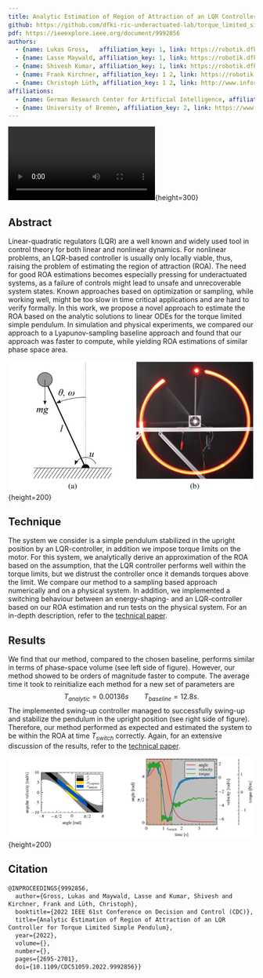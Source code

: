 ```yaml
---
title: Analytic Estimation of Region of Attraction of an LQR Controller for Torque Limited Simple Pendulum
github: https://github.com/dfki-ric-underactuated-lab/torque_limited_simple_pendulum/tree/master/software/python/simple_pendulum/controllers/lqr/analytic_roa_estimation
pdf: https://ieeexplore.ieee.org/document/9992856
authors:
  - {name: Lukas Gross,   affiliation_key: 1, link: https://robotik.dfki-bremen.de/de/ueber-uns/mitarbeiter/lugr02.html}
  - {name: Lasse Maywald, affiliation_key: 1, link: https://robotik.dfki-bremen.de/de/ueber-uns/mitarbeiter/lama02/}
  - {name: Shivesh Kumar, affiliation_key: 1, link: https://robotik.dfki-bremen.de/de/ueber-uns/mitarbeiter/shku02.html}
  - {name: Frank Kirchner, affiliation_key: 1 2, link: https://robotik.dfki-bremen.de/de/ueber-uns/mitarbeiter/frki01.html}
  - {name: Christoph Lüth, affiliation_key: 1 2, link: http://www.informatik.uni-bremen.de/~clueth/}
affiliations:
  - {name: German Research Center for Artificial Intelligence, affiliation_key: 1, link: https://www.dfki.de/en/web}
  - {name: University of Bremen, affiliation_key: 2, link: https://www.uni-bremen.de/}
---
```


![test](static/presentation/ROA_LQR_Pend_LGross.mp4){height=300}

## Abstract
Linear-quadratic regulators (LQR) are a well known and widely used tool in control theory for both linear and nonlinear dynamics. For nonlinear problems, an LQR-based controller is usually only locally viable, thus, raising the problem of estimating the region of attraction (ROA). The need for good ROA estimations becomes especially pressing for underactuated systems, as a failure of controls might lead to unsafe and unrecoverable system states. Known approaches based on optimization or sampling, while working well, might be too slow in time critical applications and are hard to verify formally. In this work, we propose a novel approach to estimate the ROA based on the analytic solutions to linear ODEs for the torque limited simple pendulum. In simulation and physical experiments, we compared our approach to a Lyapunov-sampling baseline approach and found that our approach was faster to compute, while yielding ROA estimations of similar phase space area.

![(a) schematic of the pendulum, (b) long exposure shot of the physical system](static/figures/double.png){height=200}

## Technique
The system we consider is a simple pendulum stabilized in the upright position by an LQR-controller, in addition we impose torque limits on the motor. For this system, we analytically derive an approximation of the ROA based on the assumption, that the LQR controller performs well within the torque limits, but we distrust the controller once it demands torques above the limit. We compare our method to a sampling based approach numerically and on a physical system. In addition, we implemented a switching behaviour between an energy-shaping- and an LQR-controller based on our ROA estimation and run tests on the physical system. For an in-depth description, refer to the [technical paper](https://arxiv.org/abs/2211.15437).

## Results
We find that our method, compared to the chosen baseline, performs similar in terms of phase-space volume (see left side of figure). However, our method showed to be orders of magnitude faster to compute. The average time it took to reinitialize each method for a new set of parameters are
$$
T_{analytic} = 0.00136s \qquad T_{baseline} = 12.8s.
$$
The implemented swing-up controller managed to successfully swing-up and stabilize the pendulum in the upright position (see right side of figure). Therefore, our method performed as expected and estimated the system to be within the ROA at time $T_{switch}$ correctly. Again, for an extensive discussion of the results, refer to the [technical paper](https://arxiv.org/abs/2211.15437).

![(left) exemplary result of numerical experiments, (right) proof of concept of a switching swing-up behaviour on the physical system](static/figures/results.png){height=200}

## Citation
```
@INPROCEEDINGS{9992856,
  author={Gross, Lukas and Maywald, Lasse and Kumar, Shivesh and Kirchner, Frank and Lüth, Christoph},
  booktitle={2022 IEEE 61st Conference on Decision and Control (CDC)}, 
  title={Analytic Estimation of Region of Attraction of an LQR Controller for Torque Limited Simple Pendulum}, 
  year={2022},
  volume={},
  number={},
  pages={2695-2701},
  doi={10.1109/CDC51059.2022.9992856}}
```

